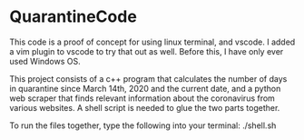 # QuarantineCode
This code is a proof of concept for using linux terminal, and vscode.
I added a vim plugin to vscode to try that out as well.
Before this, I have only ever used Windows OS.

This project consists of a c++ program that calculates the number of days in quarantine
since March 14th, 2020 and the current date, and a python web scraper that finds relevant
information about the coronavirus from various websites. A shell script is needed to glue
the two parts together.

To run the files together, type the following into your terminal:
./shell.sh
